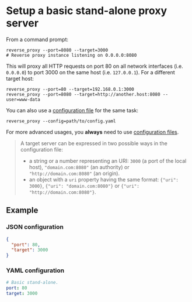 # Setup a basic stand-alone proxy server
From a command prompt:

```shell
reverse_proxy --port=8080 --target=3000
# Reverse proxy instance listening on 0.0.0.0:8080
```

This will proxy all HTTP requests on port 80 on all network interfaces (i.e. `0.0.0.0`) to port 3000 on the same host (i.e. `127.0.0.1`). For a different target host:

```shell
reverse_proxy --port=80 --target=192.168.0.1:3000
reverse_proxy --port=8080 --target=http://another.host:8080 --user=www-data
```

You can also use a [configuration file](configuration.md) for the same task:

```shell
reverse_proxy --config=path/to/config.yaml
```

For more advanced usages, you **always** need to use [configuration files](configuration.md).

> A target server can be expressed in two possible ways in the configuration file:
> - a string or a number representing an URI: `3000` (a port of the local host), `"domain.com:8080"` (an authority) or `"http://domain.com:8080"` (an origin).
> - an object with a `uri` property having the same format: `{"uri": 3000}`, `{"uri": "domain.com:8080"}` or `{"uri": "http://domain.com:8080"}`.

## Example

### JSON configuration

```json
{
  "port": 80,
  "target": 3000
}
```

### YAML configuration

```yaml
# Basic stand-alone.
port: 80
target: 3000
```
